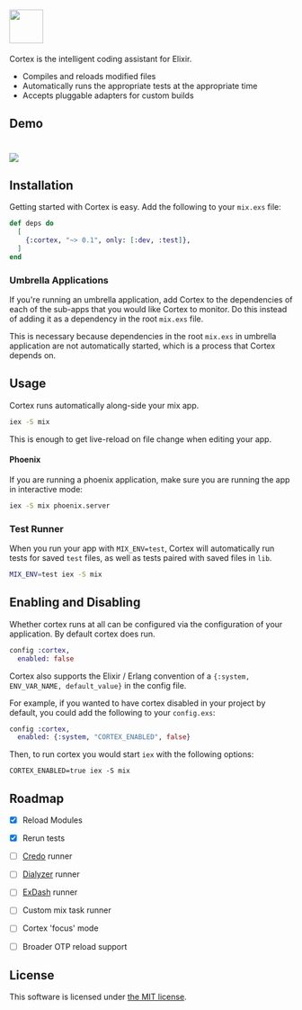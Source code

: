 # <img src='https://storage.googleapis.com/ub-public/cortex_logo.png' height='60'>

Cortex is the intelligent coding assistant for Elixir.

- Compiles and reloads modified files
- Automatically runs the appropriate tests at the appropriate time
- Accepts pluggable adapters for custom builds


## Demo

# <img src='http://files.slingingcode.com/113N1q2n2e0Q/small.gif'>


## Installation

Getting started with Cortex is easy. Add the following to your `mix.exs` file:

```elixir
def deps do
  [
    {:cortex, "~> 0.1", only: [:dev, :test]},
  ]
end
```


### Umbrella Applications

If you're running an umbrella application, add Cortex to the dependencies of
each of the sub-apps that you would like Cortex to monitor. Do this instead
of adding it as a dependency in the root `mix.exs` file.

This is necessary because dependencies in the root `mix.exs` in umbrella
application are not automatically started, which is a process that Cortex
depends on.



## Usage

Cortex runs automatically along-side your mix app.

```sh
iex -S mix
```

This is enough to get live-reload on file change when editing your app.


#### Phoenix

If you are running a phoenix application,
make sure you are running the app in interactive mode:

```sh
iex -S mix phoenix.server
```


### Test Runner

When you run your app with `MIX_ENV=test`,
Cortex will automatically run tests for saved `test` files,
as well as tests paired with saved files in `lib`.

```sh
MIX_ENV=test iex -S mix
```


## Enabling and Disabling

Whether cortex runs at all can be configured via the configuration of your
application. By default cortex does run.

```ex
config :cortex,
  enabled: false
```

Cortex also supports the Elixir / Erlang convention of a
`{:system, ENV_VAR_NAME, default_value}` in the config file.


For example, if you wanted to have cortex disabled in your project by default,
you could add the following to your `config.exs`:

```ex
config :cortex,
  enabled: {:system, "CORTEX_ENABLED", false}
```

Then, to run cortex you would start `iex` with the following options:

```
CORTEX_ENABLED=true iex -S mix
```


## Roadmap

 - [x] Reload Modules
 - [x] Rerun tests
 - [ ] [Credo](https://github.com/rrrene/credo) runner
 - [ ] [Dialyzer](https://github.com/jeremyjh/dialyxir/) runner
 - [ ] [ExDash](https://github.com/urbint/ex_dash) runner
 - [ ] Custom mix task runner
 - [ ] Cortex 'focus' mode
 - [ ] Broader OTP reload support


## License

This software is licensed under [the MIT license](LICENSE.md).
